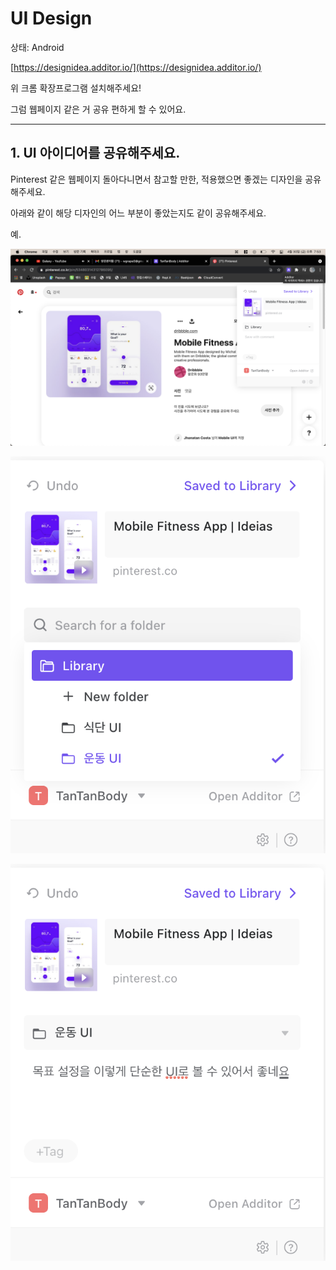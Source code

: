 # UI Design

상태: Android

[https://designidea.additor.io/](https://designidea.additor.io/)

위 크롬 확장프로그램 설치해주세요!

그럼 웹페이지 같은 거 공유 편하게 할 수 있어요.

---

## 1. UI 아이디어를 공유해주세요.

Pinterest 같은 웹페이지 돌아다니면서 참고할 만한, 적용했으면 좋겠는 디자인을 공유해주세요.

아래와 같이 해당 디자인의 어느 부분이 좋았는지도 같이 공유해주세요.

예.

![UI%20Design%204b6105fbf00e4044aced29518a3b514f/Untitled.png](UI%20Design%204b6105fbf00e4044aced29518a3b514f/Untitled.png)

![UI%20Design%204b6105fbf00e4044aced29518a3b514f/Untitled%201.png](UI%20Design%204b6105fbf00e4044aced29518a3b514f/Untitled%201.png)

![UI%20Design%204b6105fbf00e4044aced29518a3b514f/Untitled%202.png](UI%20Design%204b6105fbf00e4044aced29518a3b514f/Untitled%202.png)